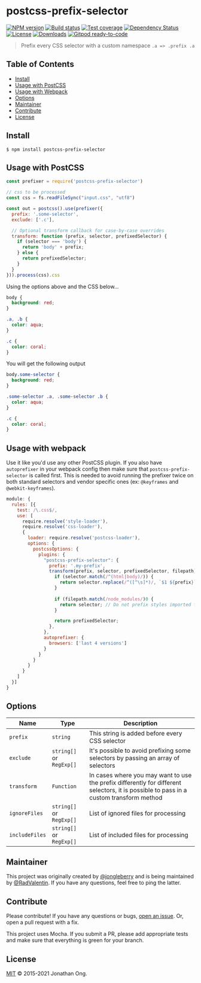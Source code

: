 # postcss-prefix-selector

[![NPM version][npm-image]][npm-url]
[![Build status][travis-image]][travis-url]
[![Test coverage][coveralls-image]][coveralls-url]
[![Dependency Status][david-image]][david-url]
[![License][license-image]][license-url]
[![Downloads][downloads-image]][downloads-url]
[![Gitpod ready-to-code][gitpod-image]][gitpod-url]

> Prefix every CSS selector with a custom namespace `.a => .prefix .a`

## Table of Contents

- [Install](#install)
- [Usage with PostCSS](#usage-with-postcss)
- [Usage with Webpack](#usage-with-webpack)
- [Options](#options)
- [Maintainer](#maintainer)
- [Contribute](#contribute)
- [License](#license)

## Install

```console
$ npm install postcss-prefix-selector
```

## Usage with PostCSS

```js
const prefixer = require('postcss-prefix-selector')

// css to be processed
const css = fs.readFileSync("input.css", "utf8")

const out = postcss().use(prefixer({
  prefix: '.some-selector',
  exclude: ['.c'],

  // Optional transform callback for case-by-case overrides
  transform: function (prefix, selector, prefixedSelector) {
    if (selector === 'body') {
      return 'body' + prefix;
    } else {
      return prefixedSelector;
    }
  }
})).process(css).css
```

Using the options above and the CSS below...

```css
body {
  background: red;
}

.a, .b {
  color: aqua;
}

.c {
  color: coral;
}
```

You will get the following output

```css
body.some-selector {
  background: red;
}

.some-selector .a, .some-selector .b {
  color: aqua;
}

.c {
  color: coral;
}
```

## Usage with webpack

Use it like you'd use any other PostCSS plugin. If you also have `autoprefixer` in your webpack config then make sure that `postcss-prefix-selector` is called first. This is needed to avoid running the prefixer twice on both standard selectors and vendor specific ones (ex: `@keyframes` and `@webkit-keyframes`).

```js
module: {
  rules: [{
    test: /\.css$/,
    use: [
      require.resolve('style-loader'),
      require.resolve('css-loader'),
      {
        loader: require.resolve('postcss-loader'),
        options: {
          postcssOptions: {
            plugins: {
              "postcss-prefix-selector": {
                prefix: '.my-prefix',
                transform(prefix, selector, prefixedSelector, filepath) {
                  if (selector.match(/^(html|body)/)) {
                    return selector.replace(/^([^\s]*)/, `$1 ${prefix}`);
                  }
                  
                  if (filepath.match(/node_modules/)0 {
                    return selector; // Do not prefix styles imported from node_modules
                  }

                  return prefixedSelector;
                },
              },
              autoprefixer: {
                browsers: ['last 4 versions']
              }
            }
          }
        }
      }
    ]
  }]
}
```

## Options

| Name | Type | Description |
|-|-|-|
| `prefix` | `string` | This string is added before every CSS selector |
| `exclude` | `string[]` or `RegExp[]` | It's possible to avoid prefixing some selectors by passing an array of selectors |
| `transform` | `Function` | In cases where you may want to use the prefix differently for different selectors, it is possible to pass in a custom transform method |
| `ignoreFiles` | `string[]` or `RegExp[]` | List of ignored files for processing |
| `includeFiles` | `string[]` or `RegExp[]` | List of included files for processing |

## Maintainer

This project was originally created by [@jongleberry](https://github.com/jonathanong) and is being maintained by [@RadValentin](https://github.com/RadValentin). If you have any questions, feel free to ping the latter.

## Contribute

Please contribute! If you have any questions or bugs, [open an issue](https://github.com/RadValentin/postcss-prefix-selector/issues/new). Or, open a pull request with a fix.

This project uses Mocha. If you submit a PR, please add appropriate tests and make sure that everything is green for your branch.

## License

[MIT](LICENSE) © 2015-2021 Jonathan Ong.

[gitpod-image]: https://img.shields.io/badge/Gitpod-ready--to--code-blue?logo=gitpod
[gitpod-url]: https://gitpod.io/#https://github.com/RadValentin/postcss-prefix-selector
[npm-image]: https://img.shields.io/npm/v/postcss-prefix-selector.svg?style=flat-square
[npm-url]: https://npmjs.org/package/postcss-prefix-selector
[travis-image]: https://img.shields.io/travis/RadValentin/postcss-prefix-selector.svg?style=flat-square
[travis-url]: https://travis-ci.org/RadValentin/postcss-prefix-selector
[coveralls-image]: https://img.shields.io/coveralls/jonathanong/postcss-prefix-selector.svg?style=flat-square
[coveralls-url]: https://coveralls.io/r/jonathanong/postcss-prefix-selector
[david-image]: http://img.shields.io/david/RadValentin/postcss-prefix-selector.svg?style=flat-square
[david-url]: https://david-dm.org/RadValentin/postcss-prefix-selector
[license-image]: http://img.shields.io/npm/l/postcss-prefix-selector.svg?style=flat-square
[license-url]: LICENSE
[downloads-image]: http://img.shields.io/npm/dm/postcss-prefix-selector.svg?style=flat-square
[downloads-url]: https://npmjs.org/package/postcss-prefix-selector
